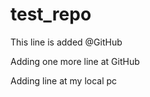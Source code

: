 # test_repo

This line is added @GitHub

Adding one more line at GitHub

Adding line at my local pc
